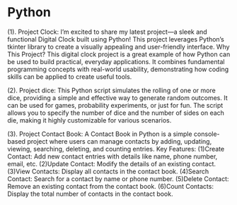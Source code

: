 # Python
(1). Project Clock:
I’m excited to share my latest project—a sleek and functional Digital Clock built using Python! This project leverages Python’s tkinter library to create a visually appealing and user-friendly interface. 
Why This Project?
This digital clock project is a great example of how Python can be used to build practical, everyday applications. It combines fundamental programming concepts with real-world usability, demonstrating how coding skills can be applied to create useful tools.

(2). Project dice:
This Python script simulates the rolling of one or more dice, providing a simple and effective way to generate random outcomes. It can be used for games, probability experiments, or just for fun. The script allows you to specify the number of dice and the number of sides on each die, making it highly customizable for various scenarios.


(3). Project Contact Book:
A Contact Book in Python is a simple console-based project where users can manage contacts by adding, updating, viewing, searching, deleting, and counting entries.
Key Features:
 (1)Create Contact: Add new contact entries with details like name, phone number, email, etc.
 (2)Update Contact: Modify the details of an existing contact.
 (3)View Contacts: Display all contacts in the contact book.
 (4)Search Contact: Search for a contact by name or phone number.
 (5)Delete Contact: Remove an existing contact from the contact book.
 (6)Count Contacts: Display the total number of contacts in the contact book.
